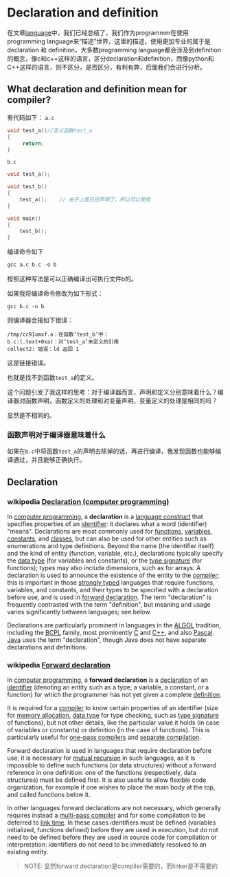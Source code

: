 # Declaration and definition

在文章[language](https://dengking.github.io/Post/Language/Language/)中，我们已经总结了，我们作为programmer在使用programming language来“描述”世界，这里的描述，使用更加专业的属于是declaration 和 definition，大多数programming language都会涉及到definition的概念，像c和c++这样的语言，区分declaration和definition，而像python和C++这样的语言，则不区分，是否区分，有利有弊，后面我们会进行分析。



## What declaration and definition mean for compiler?



有代码如下：
`a.c`

```C++
void test_a()//定义函数test_a
{
     return;
}
```

`b.c`

```C++
void test_a();

void test_b()
{
    test_a();    // 由于上面已经声明了，所以可以使用 
}

void main()
{
    test_b();
}
```

编译命令如下

```C++
gcc a.c b.c -o b
```

按照这种写法是可以正确编译出可执行文件b的。

如果我将编译命令修改为如下形式：

```shell
gcc b.c -o b
```

则编译器会报如下错误：

```
/tmp/cc91umxf.o：在函数‘test_b’中：
b.c:(.text+0xa)：对‘test_a’未定义的引用
collect2: 错误：ld 返回 1

```

这是链接错误。

也就是找不到函数`test_a`的定义。

这个问题引发了我这样的思考：对于编译器而言，声明和定义分别意味着什么？编译器对函数声明，函数定义的处理和对变量声明，变量定义的处理是相同的吗？

显然是不相同的。

### 函数声明对于编译器意味着什么

如果在`b.c`中将函数`test_a`的声明去除掉的话，再进行编译，我发现函数也能够编译通过，并且能够正确执行。



## Declaration



### wikipedia [Declaration (computer programming)](https://en.wikipedia.org/wiki/Declaration_(computer_programming))




In [computer programming](https://en.wikipedia.org/wiki/Computer_programming), a **declaration** is a [language construct](https://en.wikipedia.org/wiki/Language_construct) that specifies properties of an [identifier](https://en.wikipedia.org/wiki/Identifier_(computer_programming)): it declares what a word (identifier) "means". Declarations are most commonly used for [functions](https://en.wikipedia.org/wiki/Subroutine), [variables](https://en.wikipedia.org/wiki/Variable_(computer_science)), [constants](https://en.wikipedia.org/wiki/Constant_(computer_programming)), and [classes](https://en.wikipedia.org/wiki/Class_(computer_programming)), but can also be used for other entities such as enumerations and type definitions. Beyond the name (the identifier itself) and the kind of entity (function, variable, etc.), declarations typically specify the [data type](https://en.wikipedia.org/wiki/Data_type) (for variables and constants), or the [type signature](https://en.wikipedia.org/wiki/Type_signature) (for functions); types may also include dimensions, such as for arrays. A declaration is used to announce the existence of the entity to the [compiler](https://en.wikipedia.org/wiki/Compiler); this is important in those [strongly typed](https://en.wikipedia.org/wiki/Strongly_typed) languages that require functions, variables, and constants, and their types to be specified with a declaration before use, and is used in [forward declaration](https://en.wikipedia.org/wiki/Forward_declaration). The term "declaration" is frequently contrasted with the term "definition", but meaning and usage varies significantly between languages; see below.

Declarations are particularly prominent in languages in the [ALGOL](https://en.wikipedia.org/wiki/ALGOL) tradition, including the [BCPL](https://en.wikipedia.org/wiki/BCPL) family, most prominently [C](https://en.wikipedia.org/wiki/C_(programming_language)) and [C++](https://en.wikipedia.org/wiki/C%2B%2B), and also [Pascal](https://en.wikipedia.org/wiki/Pascal_(programming_language)). [Java](https://en.wikipedia.org/wiki/Java_(programming_language)) uses the term "declaration", though Java does not have separate declarations and definitions.

### wikipedia [Forward declaration](https://en.wikipedia.org/wiki/Forward_declaration)

In [computer programming](https://en.wikipedia.org/wiki/Computer_programming), a **forward declaration** is a [declaration](https://en.wikipedia.org/wiki/Declaration_(computer_science)) of an [identifier](https://en.wikipedia.org/wiki/Identifier_(computer_programming)) (denoting an entity such as a type, a variable, a constant, or a function) for which the programmer has not yet given a complete [definition](https://en.wikipedia.org/wiki/Definition).

It is required for a [compiler](https://en.wikipedia.org/wiki/Compiler) to know certain properties of an identifier (size for [memory allocation](https://en.wikipedia.org/wiki/Memory_allocation), [data type](https://en.wikipedia.org/wiki/Data_type) for type checking, such as [type signature](https://en.wikipedia.org/wiki/Type_signature) of functions), but not other details, like the particular value it holds (in case of variables or constants) or definition (in the case of functions). This is particularly useful for [one-pass compilers](https://en.wikipedia.org/wiki/One-pass_compiler) and [separate compilation](https://en.wikipedia.org/w/index.php?title=Separate_compilation&action=edit&redlink=1).

Forward declaration is used in languages that require declaration before use; it is necessary for [mutual recursion](https://en.wikipedia.org/wiki/Mutual_recursion) in such languages, as it is impossible to define such functions (or data structures) without a forward reference in one definition: one of the functions (respectively, data structures) must be defined first. It is also useful to allow flexible code organization, for example if one wishes to place the main body at the top, and called functions below it.

In other languages forward declarations are not necessary, which generally requires instead a [multi-pass compiler](https://en.wikipedia.org/wiki/Multi-pass_compiler) and for some compilation to be deferred to [link time](https://en.wikipedia.org/wiki/Link_time). In these cases identifiers must be defined (variables initialized, functions defined) before they are used in execution, but do not need to be defined before they are used in source code for compilation or interpretation: identifiers do not need to be immediately resolved to an existing entity.

> NOTE: 显然forward declaration是compiler需要的，而linker是不需要的



